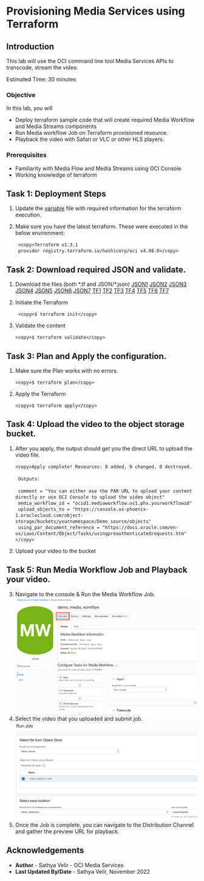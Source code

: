 # Provisioning Media Services using Terraform

## Introduction

This lab will use the OCI command line tool Media Services APIs to transcode, stream the video.

Estimated Time: 30 minutes

### Objective 

In this lab, you will

* Deploy terraform sample code that will create required Media Workflow and Media Streams components
* Run Media workflow Job on Terraform provisioned resource.
* Playback the video with Safari or VLC or other HLS players.


### Prerequisites
-  Familiarity with Media Flow and Media Streams using OCI Console
- Working knowledge of terraform

## Task 1: Deployment Steps

1. Update the [variable](tf-json/variables.tf) file with required information for the terraform execution.
2. Make sure you have the latest terraform. These were executed in the below environment:

   ```
    <copy>Terraform v1.3.1
    provider registry.terraform.io/hashicorp/oci v4.98.0</copy>
   ```
## Task 2: Download required JSON and validate.

1. Download the files (both \*.tf and JSON/\*.json) 
   [JSON1](tf-json/JSON/getfiles.json)
   [JSON2](tf-json/JSON/mediaflow.json)
   [JSON3](tf-json/JSON/putfiles.json)
   [JSON4](tf-json/JSON/thumbnails.json)
   [JSON5](tf-json/JSON/transcode.json)
   [JSON6](tf-json/JSON/transcribe.json)
   [JSON7](tf-json/JSON/visiondetection.json)
   [TF1](tf-json/data.tf)
   [TF2](tf-json/identity.tf)
   [TF3](tf-json/main.tf)
   [TF4](tf-json/mediastream.tf)
   [TF5](tf-json/mediaworkflow.tf)
   [TF6](tf-json/objectstorage.tf)
   [TF7](tf-json/provider.tf)

2. Initiate the Terraform

   ```
    <copy>$ terraform init</copy>
   ```
3. Validate the content
   ```
   <copy>$ terraform validate</copy>
   ``` 

## Task 3: Plan and Apply the configuration.

1. Make sure the Plan works with no errors.
   ```
   <copy>$ terraform plan</copy>
   ```
2. Apply the Terraform 
   ```
   <copy>$ terraform apply</copy>
   ``` 
## Task 4: Upload the video to the object storage bucket.

1. After you apply, the output should get you the direct URL to upload the video file.
   ```
   <copy>Apply complete! Resources: 8 added, 0 changed, 0 destroyed.

    Outputs:

    comment = "You can either use the PAR URL to upload your content directly or use OCI Console to upload the video object"
    media_workflow_id = "ocid1.mediaworkflow.oc1.phx.yourworkflowid"
    upload_objects_to = "https://console.us-phoenix-1.oraclecloud.com/object-storage/buckets/yournamespace/Demo_source/objects"
    using_par_document_reference = "https://docs.oracle.com/en-us/iaas/Content/Object/Tasks/usingpreauthenticatedrequests.htm"</copy>
   ```
2. Upload your video to the bucket

## Task 5: Run Media Workflow Job and Playback your video.
    
3.  Navigate to the console & Run the Media Workflow Job.
    ![Run job from console](images/run_job_console.png " ")
4.  Select the video that you uploaded and submit job.
    ![Select video and submit job](images/select_video_submit_job.png " ")
5.  Once the Job is complete, you can navigate to the Distribution Channel and gather the preview URL for playback.

## Acknowledgements
- **Author** - Sathya Velir - OCI Media Services
- **Last Updated By/Date** - Sathya Velir, November 2022